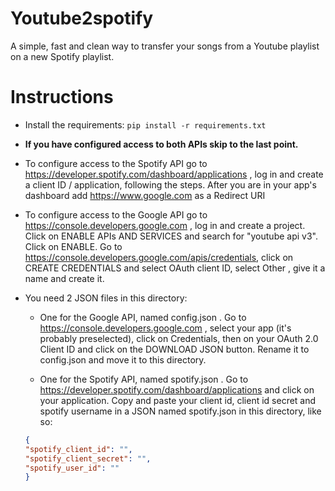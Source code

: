 # Youtube2spotify

A simple, fast and clean way to transfer your songs from a Youtube playlist on a new Spotify playlist.

# Instructions
- Install the requirements:
` pip install -r requirements.txt `

- **If you have configured access to both APIs skip to the last point.**

- To configure access to the Spotify API go to https://developer.spotify.com/dashboard/applications , log in and create a client ID / application, following the steps. After you are in your app's dashboard add https://www.google.com as a Redirect URI

- To configure access to the Google API go to https://console.developers.google.com , log in and create a project. Click on ENABLE APIs AND SERVICES and search for "youtube api v3". Click on ENABLE. Go to https://console.developers.google.com/apis/credentials, click on CREATE CREDENTIALS and select OAuth client ID, select Other , give it a name and create it.

- You need 2 JSON files in this directory:
    - One for the Google API, named config.json . Go to https://console.developers.google.com , select your app (it's probably preselected), click on Credentials, then on your OAuth 2.0 Client ID and click on the DOWNLOAD JSON button. Rename it to config.json and move it to this directory.
    
    - One for the Spotify API, named spotify.json . Go to https://developer.spotify.com/dashboard/applications and click on your application. Copy and paste your client id, client id secret and spotify username in a JSON named spotify.json in this directory, like so:
    ```JSON
    {
    "spotify_client_id": "",
    "spotify_client_secret": "",
    "spotify_user_id": ""
    }
    ```
